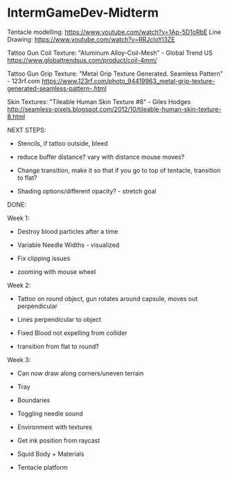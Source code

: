 # IntermGameDev-Midterm
 
Tentacle modelling: https://www.youtube.com/watch?v=1Ap-5D1oRbE
Line Drawing: https://www.youtube.com/watch?v=RRJcIoYI3ZE

Tattoo Gun Coil Texture: "Aluminum Alloy-Coil-Mesh" - Global Trend US
https://www.globaltrendsus.com/product/coil-4mm/

Tattoo Gun Grip Texture: "Metal Grip Texture Generated. Seamless Pattern" - 123rf.com
https://www.123rf.com/photo_94419963_metal-grip-texture-generated-seamless-pattern-.html

Skin Textures: "Tileable Human Skin Texture #8" - Giles Hodges
http://seamless-pixels.blogspot.com/2012/10/tileable-human-skin-texture-8.html



NEXT STEPS:

- Stencils, if tattoo outside, bleed

- reduce buffer distance? vary with distance mouse moves?

- Change transition, make it so that if you go to top of tentacle, transition to flat?

- Shading options/different opacity? - stretch goal

DONE:

Week 1:

- Destroy blood particles after a time

- Variable Needle Widths - visualized

- Fix clipping issues

- zooming with mouse wheel

Week 2:

- Tattoo on round object, gun rotates around capsule, moves out perpendicular

- Lines perpendicular to object

- Fixed Blood not expelling from collider

- transition from flat to round?

Week 3:

- Can now draw along corners/uneven terrain 

- Tray

- Boundaries

- Toggling needle sound

- Environment with textures

- Get ink position from raycast

- Squid Body + Materials

- Tentacle platform